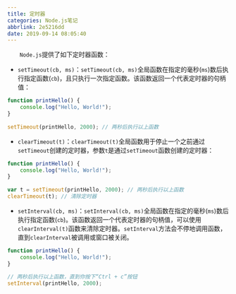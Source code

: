 ```yaml
---
title: 定时器
categories: Node.js笔记
abbrlink: 2e5216dd
date: 2019-09-14 08:05:40
---
```

&emsp;&emsp;`Node.js`提供了如下定时器函数：

- `setTimeout(cb, ms)`：`setTimeout(cb, ms)`全局函数在指定的毫秒(`ms`)数后执行指定函数(`cb`)，且只执行一次指定函数。该函数返回一个代表定时器的句柄值：

``` javascript
function printHello() {
    console.log("Hello, World!");
}
​
setTimeout(printHello, 2000); // 两秒后执行以上函数
```

- `clearTimeout(t)`：`clearTimeout(t)`全局函数用于停止一个之前通过`setTimeout`创建的定时器，参数`t`是通过`setTimeout`函数创建的定时器：

``` javascript
function printHello() {
    console.log("Hello, World!");
}
​
var t = setTimeout(printHello, 2000); // 两秒后执行以上函数
clearTimeout(t); // 清除定时器
```

- `setInterval(cb, ms)`：`setInterval(cb, ms)`全局函数在指定的毫秒(`ms`)数后执行指定函数(`cb`)。该函数返回一个代表定时器的句柄值，可以使用`clearInterval(t)`函数来清除定时器。`setInterval`方法会不停地调用函数，直到`clearInterval`被调用或窗口被关闭。

``` javascript
function printHello() {
    console.log("Hello, World!");
}
​
// 两秒后执行以上函数，直到你按下“Ctrl + c”按钮
setInterval(printHello, 2000);
```
